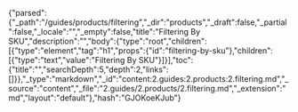 {"parsed":{"_path":"/guides/products/filtering","_dir":"products","_draft":false,"_partial":false,"_locale":"","_empty":false,"title":"Filtering By SKU","description":"","body":{"type":"root","children":[{"type":"element","tag":"h1","props":{"id":"filtering-by-sku"},"children":[{"type":"text","value":"Filtering By SKU"}]}],"toc":{"title":"","searchDepth":5,"depth":2,"links":[]}},"_type":"markdown","_id":"content:2.guides:2.products:2.filtering.md","_source":"content","_file":"2.guides/2.products/2.filtering.md","_extension":"md","layout":"default"},"hash":"GJOKoeKJub"}